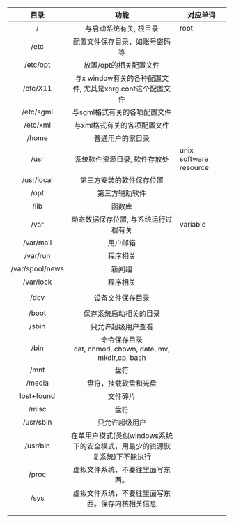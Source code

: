|      目录       |                             功能                             | 对应单词               |
| :-------------: | :----------------------------------------------------------: | ---------------------- |
|        /        |                    与启动系统有关, 根目录                    | root                   |
|      /etc       |                配置文件保存目录，如账号密码等                |                        |
|    /etc/opt     |                    放置/opt的相关配置文件                    |                        |
|    /etc/X11     |  与x window有关的各种配置文件, 尤其是xorg.conf这个配置文件   |                        |
|    /etc/sgml    |                 与sgml格式有关的各项配置文件                 |                        |
|    /etc/xml     |                 与xml格式有关的各项配置文件                  |                        |
|      /home      |                       普通用户的家目录                       |                        |
|      /usr       |                 系统软件资源目录, 软件存放处                 | unix software resource |
|   /usr/local    |                   第三方安装的软件保存位置                   |                        |
|      /opt       |                        第三方辅助软件                        |                        |
|      /lib       |                            函数库                            |                        |
|      /var       |             动态数据保存位置, 与系统运行过程有关             | variable               |
|    /var/mail    |                           用户邮箱                           |                        |
|    /var/run     |                           程序相关                           |                        |
| /var/spool/news |                            新闻组                            |                        |
|    /var/lock    |                           程序相关                           |                        |
|                 |                                                              |                        |
|      /dev       |                       设备文件保存目录                       |                        |
|                 |                                                              |                        |
|      /boot      |                    保存系统启动相关的目录                    |                        |
|      /sbin      |                      只允许超级用户查看                      |                        |
|      /bin       | 命令保存目录<br />cat, chmod, chown, date, mv, mkdir,cp, bash |                        |
|      /mnt       |                             盘符                             |                        |
|     /media      |                     盘符，挂载软盘和光盘                     |                        |
|   lost+found    |                           文件碎片                           |                        |
|      /misc      |                             盘符                             |                        |
|    /usr/sbin    |                        只允许超级用户                        |                        |
|    /usr/bin     | 在单用户模式(类似windows系统下的安全模式，用最少的资源恢复系统)下不能执行 |                        |
|      /proc      |               虚拟文件系统，不要往里面写东西。               |                        |
|      /sys       |       虚拟文件系统，不要往里面写东西。保存内核相关信息       |                        |
|                 |                                                              |                        |
|                 |                                                              |                        |


